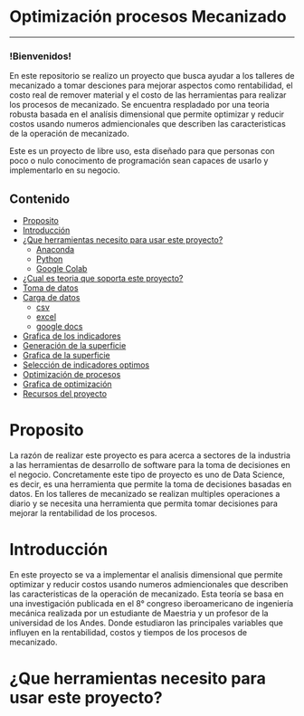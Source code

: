 # Optimización procesos Mecanizado
---------------------------------------
### !Bienvenidos!
En este repositorio se realizo un proyecto que busca ayudar a los talleres de mecanizado a tomar desciones para mejorar aspectos como rentabilidad, el costo real de remover material y el costo de las herramientas para realizar los procesos de mecanizado. Se encuentra respladado por una teoria robusta basada en el analísis dimensional que permite optimizar y reducir costos usando numeros admiencionales que describen las caracteristicas de la operación de mecanizado.

Este es un proyecto de libre uso, esta diseñado para que personas con poco o nulo conocimento de programación sean capaces de usarlo y implementarlo en su negocio.
## Contenido
<!-- !toc (minlevel=2 omit="Table of Contents") -->
* [Proposito](#proposito)
* [Introducción](#introducción)
* [¿Que herramientas necesito para usar este proyecto?](#¿que-herramientas-necesito-para-usar-este-proyecto?)
   * [Anaconda](#anaconda)
   * [Python](#python)
   * [Google Colab](#google_colab)
* [¿Cual es teoria que soporta este proyecto?](#theory)
* [Toma de datos](#data_collection)
* [Carga de datos](#load_data)
    * [csv](#csv)
    * [excel](#excel)
    * [google docs](#google_docs)
* [Grafica de los indicadores](#Graph_indicators)
* [Generación de la superficie](#gen_surface)
* [Grafica de la superficie](#surf_graph)
*  [Selección de indicadores optimos](#opt_index)
*  [Optimización de procesos](#process_opt)
*  [Grafica de optimización](#graph_opt)
*  [Recursos del proyecto](#resources)

#  Proposito
La razón de realizar este proyecto es para acerca a sectores de la industria a las herramientas de desarrollo de software para la toma de decisiones en el negocio. Concretamente este tipo de proyecto es uno de Data Science, es decir, es una herramienta que permite la toma de decisiones basadas en datos. En los talleres de mecanizado se realizan multiples operaciones a diario y se necesita una herramienta que permita tomar decisiones para mejorar la rentabilidad de los procesos.

# Introducción
En este proyecto se va a implementar el analisis dimensional que permite optimizar y reducir costos usando numeros admiencionales que describen las caracteristicas de la operación de mecanizado. Esta teoría se basa en una investigación publicada en el 8° congreso iberoamericano de ingeniería mecánica realizada por un estudiante de Maestria y un profesor de la universidad de los Andes. Donde estudiaron las principales variables que influyen en la rentabilidad, costos y tiempos de los procesos de mecanizado. 
# ¿Que herramientas necesito para usar este proyecto?

